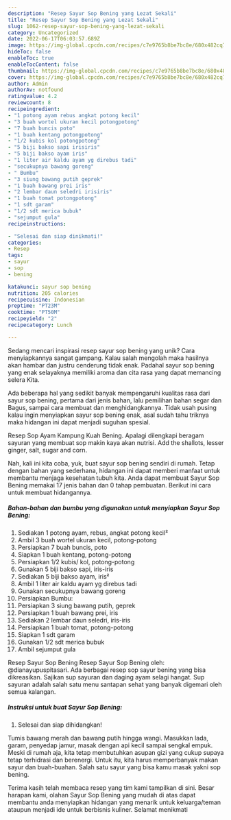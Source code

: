 ```yaml
---
description: "Resep Sayur Sop Bening yang Lezat Sekali"
title: "Resep Sayur Sop Bening yang Lezat Sekali"
slug: 1062-resep-sayur-sop-bening-yang-lezat-sekali
category: Uncategorized
date: 2022-06-17T06:03:57.689Z
image: https://img-global.cpcdn.com/recipes/c7e9765b8be7bc8e/680x482cq70/sayur-sop-bening-foto-resep-utama.jpg
hideToc: false
enableToc: true
enableTocContent: false
thumbnail: https://img-global.cpcdn.com/recipes/c7e9765b8be7bc8e/680x482cq70/sayur-sop-bening-foto-resep-utama.jpg
cover: https://img-global.cpcdn.com/recipes/c7e9765b8be7bc8e/680x482cq70/sayur-sop-bening-foto-resep-utama.jpg
author: Admin
authorAv: notfound
ratingvalue: 4.2
reviewcount: 8
recipeingredient:
- "1 potong ayam rebus angkat potong kecil"
- "3 buah wortel ukuran kecil potongpotong"
- "7 buah buncis poto"
- "1 buah kentang potongpotong"
- "1/2 kubis kol potongpotong"
- "5 biji bakso sapi irisiris"
- "5 biji bakso ayam iris"
- "1 liter air kaldu ayam yg direbus tadi"
- "secukupnya bawang goreng"
- " Bumbu"
- "3 siung bawang putih geprek"
- "1 buah bawang prei iris"
- "2 lembar daun seledri irisiris"
- "1 buah tomat potongpotong"
- "1 sdt garam"
- "1/2 sdt merica bubuk"
- "sejumput gula"
recipeinstructions:

- "Selesai dan siap dinikmati!"
categories:
- Resep
tags:
- sayur
- sop
- bening

katakunci: sayur sop bening 
nutrition: 205 calories
recipecuisine: Indonesian
preptime: "PT23M"
cooktime: "PT50M"
recipeyield: "2"
recipecategory: Lunch

---
```





Sedang mencari inspirasi resep sayur sop bening yang unik? Cara menyiapkannya sangat gampang. Kalau salah mengolah maka hasilnya akan hambar dan justru cenderung tidak enak. Padahal sayur sop bening yang enak selayaknya memiliki aroma dan cita rasa yang dapat memancing selera Kita.





Ada beberapa hal yang sedikit banyak mempengaruhi kualitas rasa dari sayur sop bening, pertama dari jenis bahan, lalu pemilihan bahan segar dan Bagus, sampai cara membuat dan menghidangkannya. Tidak usah pusing kalau ingin menyiapkan sayur sop bening enak,      asal sudah tahu triknya maka hidangan ini dapat menjadi suguhan spesial.














Resep Sop Ayam Kampung Kuah Bening. Apalagi dilengkapi beragam sayuran yang membuat sop makin kaya akan nutrisi. Add the shallots, lesser ginger, salt, sugar and corn.






Nah, kali ini kita coba, yuk, buat sayur sop bening sendiri di rumah. Tetap dengan bahan yang sederhana, hidangan ini dapat memberi manfaat untuk membantu menjaga kesehatan tubuh kita. Anda dapat membuat Sayur Sop Bening memakai 17 jenis bahan dan 0 tahap pembuatan. Berikut ini cara untuk membuat hidangannya.

<!--inarticleads1-->

##### Bahan-bahan dan bumbu yang digunakan untuk menyiapkan Sayur Sop Bening:

1. Sediakan 1 potong ayam, rebus, angkat potong kecil²
1. Ambil 3 buah wortel ukuran kecil, potong-potong
1. Persiapkan 7 buah buncis, poto
1. Siapkan 1 buah kentang, potong-potong
1. Persiapkan 1/2 kubis/ kol, potong-potong
1. Gunakan 5 biji bakso sapi, iris-iris
1. Sediakan 5 biji bakso ayam, iris²
1. Ambil 1 liter air kaldu ayam yg direbus tadi
1. Gunakan secukupnya bawang goreng
1. Persiapkan  Bumbu:
1. Persiapkan 3 siung bawang putih, geprek
1. Persiapkan 1 buah bawang prei, iris
1. Sediakan 2 lembar daun seledri, iris-iris
1. Persiapkan 1 buah tomat, potong-potong
1. Siapkan 1 sdt garam
1. Gunakan 1/2 sdt merica bubuk
1. Ambil sejumput gula


Resep Sayur Sop Bening Resep Sayur Sop Bening oleh: @dianayupuspitasari. Ada berbagai resep sop sayur bening yang bisa dikreasikan. Sajikan sup sayuran dan daging ayam selagi hangat. Sup sayuran adalah salah satu menu santapan sehat yang banyak digemari oleh semua kalangan. 

<!--inarticleads2-->

##### Instruksi untuk buat Sayur Sop Bening:


1. Selesai dan siap dihidangkan!

Tumis bawang merah dan bawang putih hingga wangi. Masukkan lada, garam, penyedap jamur, masak dengan api kecil sampai sengkal empuk. Meski di rumah aja, kita tetap membutuhkan asupan gizi yang cukup supaya tetap terhidrasi dan berenergi. Untuk itu, kita harus memperbanyak makan sayur dan buah-buahan. Salah satu sayur yang bisa kamu masak yakni sop bening. 

Terima kasih telah membaca resep yang tim kami tampilkan di sini. Besar harapan kami, olahan Sayur Sop Bening yang mudah di atas dapat membantu anda menyiapkan hidangan yang menarik untuk keluarga/teman ataupun menjadi ide untuk berbisnis kuliner. Selamat menikmati

